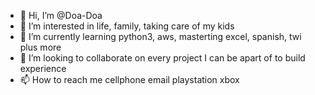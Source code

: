 - 👋 Hi, I’m @Doa-Doa
- 👀 I’m interested in life, family, taking care of my kids
- 🌱 I’m currently learning python3, aws, masterting excel, spanish, twi plus more
- 💞️ I’m looking to collaborate on every project I can be apart of to build experience
- 📫 How to reach me cellphone email playstation xbox 

<!---
Doa-Doa/Doa-Doa is a ✨ special ✨ repository because its `README.md` (this file) appears on your GitHub profile.
You can click the Preview link to take a look at your changes.
--->
